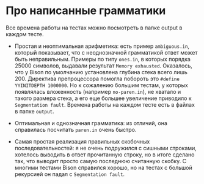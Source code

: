 # Про написанные грамматики
Все времена работы на тестах можно посмотреть в папке output в каждом тесте.
- Простая и неоптимальная арифметика: есть пример `ambiguous.in`, который показывает, что с неоднозначной грамматикой ответ может быть неправильным. Примеры по типу `ones.in`, в которых порядка 25000 символов, выдавали результат `Memory exhausted`. Оказалось, что у Bison по умолчанию установлена глубина стека всего лишь 200. Директива препроцессора помогла побороть это `#define YYINITDEPTH 1000000`. Но к сожалению большим тестам, у которых появлялась вложенность (например `no-paren.in`), не хватало и такого размера стека, а его еще большее увеличение приводило к `Segmentation fault`. Времена работы на каждом тесте есть в файлах в папке `output`.
  
- Оптимальная и однозначная грамматика: из отличий, она справилась посчитать `paren.in` очень быстро.

- Самая простая реализация правильных скобочных последовательностей: я не очень подружился с сишными строками, хотелось выводить в ответ прочитанную строку, но в итоге 
сделано так, что выводит просто самую последнюю считанную скобку. С многими тестами Bison справился хорошо, но на тестах с большой рекурсией он падал с `Segmentation fault`.
